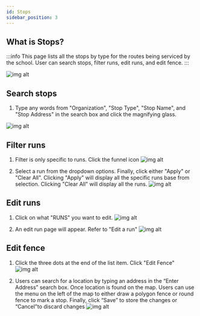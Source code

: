 ```yaml
---
id: Stops
sidebar_position: 3
---
```


## What is Stops?

:::info
This page lists all the stops by type for the routes being serviced by the school. User can search stops, filter runs, edit runs, and edit fence.
:::

![img alt](/img/planning-stops.png)

## Search stops

1. Type any words from "Organization", "Stop Type", "Stop Name", and "Stop Address" in the search box and click the magnifying glass.

![img alt](/img/planning-stops-search.png)

## Filter runs

1. Filter is only specific to runs. Click the funnel icon
   ![img alt](/img/planning-stops-filter.png)

2. Select a run from the dropdown options. Finally, click either "Apply" or "Clear All". Clicking "Apply" will display all the specific runs base from selection. Clicking "Clear All" will display all the runs.
   ![img alt](/img/planning-stops-filter-select-save.png)

## Edit runs

1. Click on what "RUNS" you want to edit.
   ![img alt](/img/planning-stops-edit-run.png)

2. An edit run page will appear. Refer to "Edit a run"
   ![img alt](/img/planning-stops-edit-run-clicked.PNG)

## Edit fence

1. Click the three dots at the end of the list item. Click "Edit Fence"
   ![img alt](/img/planning-stops-edit-fence.png)

2. Users can search for a location by typing an address in the “Enter Address” search box. Once location is found on the map. Users can use the menu on the left of the map to either draw a polygon fence or round fence to mark a stop. Finally, click “Save” to store the changes or “Cancel”to discard changes
   ![img alt](/img/planning-stops-edit-fence-page.png)
